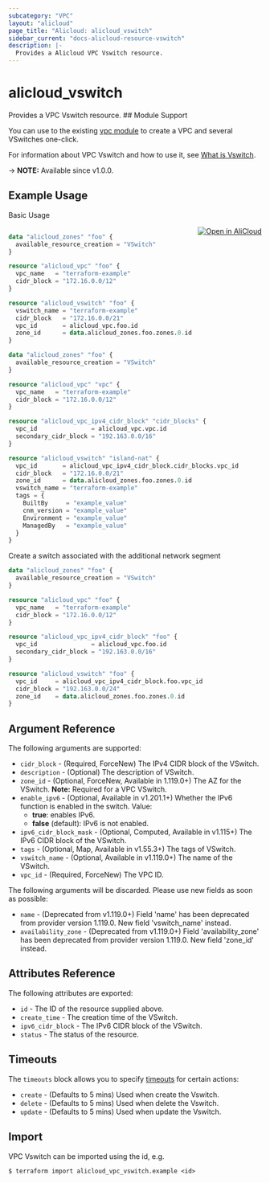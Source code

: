 ```yaml
---
subcategory: "VPC"
layout: "alicloud"
page_title: "Alicloud: alicloud_vswitch"
sidebar_current: "docs-alicloud-resource-vswitch"
description: |-
  Provides a Alicloud VPC Vswitch resource.
---
```


# alicloud_vswitch

Provides a VPC Vswitch resource. ## Module Support

You can use to the existing [vpc module](https://registry.terraform.io/modules/alibaba/vpc/alicloud)  to create a VPC and several VSwitches one-click.

For information about VPC Vswitch and how to use it, see [What is Vswitch](https://www.alibabacloud.com/help/en/virtual-private-cloud/latest/work-with-vswitches).

-> **NOTE:** Available since v1.0.0.

## Example Usage
<div class="oics-button" style="float: right;margin: 0 0 -40px 0;">
  <a href="https://api.aliyun.com/api-tools/terraform?resource=alicloud_vswitch&exampleId=079cdd19-b6f0-13c0-7a5d-4d84f66e1832cc04102f&activeTab=example&spm=docs.r.vswitch.0.079cdd19b6" target="_blank">
    <img alt="Open in AliCloud" src="https://img.alicdn.com/imgextra/i1/O1CN01hjjqXv1uYUlY56FyX_!!6000000006049-55-tps-254-36.svg" style="max-height: 44px; margin: 32px auto; max-width: 100%;">
  </a>
</div>

Basic Usage

```terraform

data "alicloud_zones" "foo" {
  available_resource_creation = "VSwitch"
}

resource "alicloud_vpc" "foo" {
  vpc_name   = "terraform-example"
  cidr_block = "172.16.0.0/12"
}

resource "alicloud_vswitch" "foo" {
  vswitch_name = "terraform-example"
  cidr_block   = "172.16.0.0/21"
  vpc_id       = alicloud_vpc.foo.id
  zone_id      = data.alicloud_zones.foo.zones.0.id
}
```

```terraform
data "alicloud_zones" "foo" {
  available_resource_creation = "VSwitch"
}

resource "alicloud_vpc" "vpc" {
  vpc_name   = "terraform-example"
  cidr_block = "172.16.0.0/12"
}

resource "alicloud_vpc_ipv4_cidr_block" "cidr_blocks" {
  vpc_id               = alicloud_vpc.vpc.id
  secondary_cidr_block = "192.163.0.0/16"
}

resource "alicloud_vswitch" "island-nat" {
  vpc_id       = alicloud_vpc_ipv4_cidr_block.cidr_blocks.vpc_id
  cidr_block   = "172.16.0.0/21"
  zone_id      = data.alicloud_zones.foo.zones.0.id
  vswitch_name = "terraform-example"
  tags = {
    BuiltBy     = "example_value"
    cnm_version = "example_value"
    Environment = "example_value"
    ManagedBy   = "example_value"
  }
}
```

Create a switch associated with the additional network segment

```terraform
data "alicloud_zones" "foo" {
  available_resource_creation = "VSwitch"
}

resource "alicloud_vpc" "foo" {
  vpc_name   = "terraform-example"
  cidr_block = "172.16.0.0/12"
}

resource "alicloud_vpc_ipv4_cidr_block" "foo" {
  vpc_id               = alicloud_vpc.foo.id
  secondary_cidr_block = "192.163.0.0/16"
}

resource "alicloud_vswitch" "foo" {
  vpc_id     = alicloud_vpc_ipv4_cidr_block.foo.vpc_id
  cidr_block = "192.163.0.0/24"
  zone_id    = data.alicloud_zones.foo.zones.0.id
}
```

## Argument Reference

The following arguments are supported:
* `cidr_block` - (Required, ForceNew) The IPv4 CIDR block of the VSwitch.
* `description` - (Optional) The description of VSwitch.
* `zone_id` - (Optional, ForceNew, Available in 1.119.0+) The AZ for the VSwitch. **Note:** Required for a VPC VSwitch.
* `enable_ipv6` - (Optional, Available in v1.201.1+) Whether the IPv6 function is enabled in the switch. Value:
  - **true**: enables IPv6.
  - **false** (default): IPv6 is not enabled.
* `ipv6_cidr_block_mask` - (Optional, Computed, Available in v1.115+) The IPv6 CIDR block of the VSwitch.
* `tags` - (Optional, Map, Available in v1.55.3+) The tags of VSwitch.
* `vswitch_name` - (Optional, Available in v1.119.0+) The name of the VSwitch.
* `vpc_id` - (Required, ForceNew) The VPC ID.

The following arguments will be discarded. Please use new fields as soon as possible:
* `name` - (Deprecated from v1.119.0+) Field 'name' has been deprecated from provider version 1.119.0. New field 'vswitch_name' instead.
* `availability_zone` - (Deprecated from v1.119.0+) Field 'availability_zone' has been deprecated from provider version 1.119.0. New field 'zone_id' instead.


## Attributes Reference

The following attributes are exported:
* `id` - The ID of the resource supplied above.
* `create_time` - The creation time of the VSwitch.
* `ipv6_cidr_block` - The IPv6 CIDR block of the VSwitch.
* `status` - The status of the resource.

## Timeouts

The `timeouts` block allows you to specify [timeouts](https://www.terraform.io/docs/configuration-0-11/resources.html#timeouts) for certain actions:
* `create` - (Defaults to 5 mins) Used when create the Vswitch.
* `delete` - (Defaults to 5 mins) Used when delete the Vswitch.
* `update` - (Defaults to 5 mins) Used when update the Vswitch.

## Import

VPC Vswitch can be imported using the id, e.g.

```shell
$ terraform import alicloud_vpc_vswitch.example <id>
```